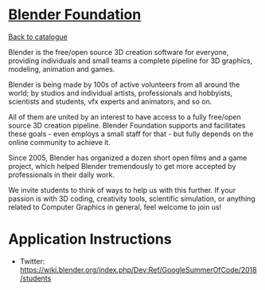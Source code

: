 
# [Blender Foundation](https://www.blender.org)

[Back to catalogue](../README.md#blender-foundation)

Blender is the free/open source 3D creation software for everyone, providing individuals and small teams a complete pipeline for 3D graphics, modeling, animation and games.

Blender is being made by 100s of active volunteers from all around the world; by studios and individual artists, professionals and hobbyists, scientists and students, vfx experts and animators, and so on.

All of them are united by an interest to have access to a fully free/open source 3D creation pipeline. Blender Foundation supports and facilitates these goals - even employs a small staff for that - but fully depends on the online community to achieve it.

Since 2005, Blender has organized a dozen short open films and a game project, which helped Blender tremendously to get more accepted by professionals in their daily work.

We invite students to think of ways to help us with this further. If your passion is with 3D coding, creativity tools, scientific simulation, or anything related to Computer Graphics in general, feel welcome to join us!

# Application Instructions

* Twitter: https://wiki.blender.org/index.php/Dev:Ref/GoogleSummerOfCode/2018/students